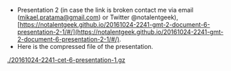* Presentation 2 (in case the link is broken contact me via email (mikael.pratama@gmail.com) or Twitter @notalentgeek), [https://notalentgeek.github.io/20161024-2241-gmt-2-document-6-presentation-2-1/#/](https://notalentgeek.github.io/20161024-2241-gmt-2-document-6-presentation-2-1/#/).
* Here is the compressed file of the presentation.

[./20161024-2241-cet-6-presentation-1.gz](./20161024-2241-cet-6-presentation-1.gz)